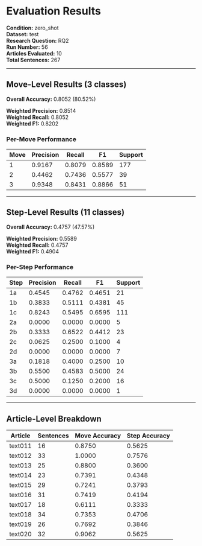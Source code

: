 # Evaluation Results

**Condition:** zero_shot  
**Dataset:** test  
**Research Question:** RQ2  
**Run Number:** 56  
**Articles Evaluated:** 10  
**Total Sentences:** 267  

---

## Move-Level Results (3 classes)

**Overall Accuracy:** 0.8052 (80.52%)  

**Weighted Precision:** 0.8514  
**Weighted Recall:** 0.8052  
**Weighted F1:** 0.8202  

### Per-Move Performance

| Move | Precision | Recall | F1 | Support |
|------|-----------|--------|----|---------|
| 1 | 0.9167 | 0.8079 | 0.8589 | 177 |
| 2 | 0.4462 | 0.7436 | 0.5577 | 39 |
| 3 | 0.9348 | 0.8431 | 0.8866 | 51 |

---

## Step-Level Results (11 classes)

**Overall Accuracy:** 0.4757 (47.57%)  

**Weighted Precision:** 0.5589  
**Weighted Recall:** 0.4757  
**Weighted F1:** 0.4904  

### Per-Step Performance

| Step | Precision | Recall | F1 | Support |
|------|-----------|--------|----|---------|
| 1a | 0.4545 | 0.4762 | 0.4651 | 21 |
| 1b | 0.3833 | 0.5111 | 0.4381 | 45 |
| 1c | 0.8243 | 0.5495 | 0.6595 | 111 |
| 2a | 0.0000 | 0.0000 | 0.0000 | 5 |
| 2b | 0.3333 | 0.6522 | 0.4412 | 23 |
| 2c | 0.0625 | 0.2500 | 0.1000 | 4 |
| 2d | 0.0000 | 0.0000 | 0.0000 | 7 |
| 3a | 0.1818 | 0.4000 | 0.2500 | 10 |
| 3b | 0.5500 | 0.4583 | 0.5000 | 24 |
| 3c | 0.5000 | 0.1250 | 0.2000 | 16 |
| 3d | 0.0000 | 0.0000 | 0.0000 | 1 |

---

## Article-Level Breakdown

| Article | Sentences | Move Accuracy | Step Accuracy |
|---------|-----------|---------------|---------------|
| text011 | 16 | 0.8750 | 0.5625 |
| text012 | 33 | 1.0000 | 0.7576 |
| text013 | 25 | 0.8800 | 0.3600 |
| text014 | 23 | 0.7391 | 0.4348 |
| text015 | 29 | 0.7241 | 0.3793 |
| text016 | 31 | 0.7419 | 0.4194 |
| text017 | 18 | 0.6111 | 0.3333 |
| text018 | 34 | 0.7353 | 0.4706 |
| text019 | 26 | 0.7692 | 0.3846 |
| text020 | 32 | 0.9062 | 0.5625 |

